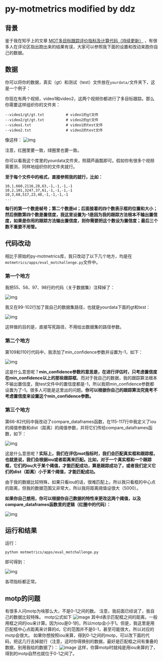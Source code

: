 # py-motmetrics modified by ddz

## 背景

鉴于我在知乎上的文章
[MOT多目标跟踪评价指标及计算代码（持续更新）](https://zhuanlan.zhihu.com/p/405983694)
，有很多人在评论区指出跑出来的结果有误，大家可以参照我下面的设置和改动来跑你自己的数据。

## 数据

你可以将你的数据，真实（gt）和测试（test）文件放在`yourdata/`文件夹下，这是一个例子：

你现在有两个视频，video1和video2，这两个视频你都进行了多目标跟踪。那么你需要这样组织你的文件夹：
```
--video1/gt/gt.txt          # video1的gt文件
--video2/gt/gt.txt          # video2的gt文件
--video1.txt                # video1的test文件
--video2.txt                # video2的test文件
```
像这样：
![img](imgs/1.png)

注意，红圈里要一致，绿圈里也要一致。

你可以看我这个库里的yourdata文件夹，照葫芦画瓢即可。假如你有很多个视频需要测，同样地组织你的文件夹就行。

**至于每个文件中的格式，直接参照我的就行，比如：**
```
10,1,660,2116,28,63,-1,-1,-1,-1
10,2,101,3247,37,61,-1,-1,-1,-1
10,3,68,517,23,40,-1,-1,-1,-1
...
```
**每行的第一个数是帧号；第二个数是id；后面接着的四个数表示框的位置和大小；然后倒数第四个数是置信度，我这里设置为-1是因为我的跟踪方法根本不输出置信度，如果是你用的跟踪方法输出置信度，则你需要把这个数设为置信度；最后三个数不重要不用管。**
## 代码改动

相比于原始的py-motmetrics库，我只改动了以下几个地方，均是在`motmetrics/apps/eval_motchallenge.py`文件中。

### 第一个地方
我把55、56、97、98行的代码（关于数据集）注释掉了：

![img](imgs/21.png)

我又在99-102行加了我自己的数据集路径，也就是yourdata下面的gt和test：

![img](imgs/22.png)

这样做的目的是，直接写死路径，不用给出数据集的路径参数。

### 第二个地方
第109和110行代码中，我添加了min_confidence参数并设置为-1，如下：

![img](imgs/23.png)

这是什么意思呢？**min_confidence参数的意思是，在进行评估时，只考虑置信度在min_confidence以上的那些跟踪框**。而对于我自己的数据，我的跟踪算法根本不输出置信度，我test文件中的置信度都是-1，所以我把min_confidence参数都设置为了-1。很多人可能是这里出的问题。**你可以根据你自己的跟踪算法究竟考不考虑置信度来设置这个min_confidence参数。**

### 第三个地方
第66-82代码中我改动了compare_dataframes函数，在115-117行中我定义了iou的阈值参数和dist（距离）的阈值参数，并将它们传给compare_dataframes函数，如下：

![img](imgs/24.png)

这是什么意思呢？**实际上，我们在评估mot指标时，我们会匹配真实框和跟踪框，也就是说，我们会根据iou或者距离来匹配。比如，对于一个真实框和一个跟踪框，它们的iou大于某个阈值，才能匹配成功，算是跟踪成功了，或者我们定义它们的dist（距离）小于某个阈值，才能匹配成功。**

由于我的数据比较特殊，如果只看iou的话，很难匹配上。所以我只看框的中心点的距离，但我的数据范围又非常大，所以我将距离阈值设很大（5000）。

**如果你自己想用，你可以根据你自己数据的特性来更改这两个阈值，以及compare_dataframes函数里的逻辑（红圈中的代码）：**

![img](imgs/25.png)

## 运行和结果

运行：
```
python motmetrics/apps/eval_motchallenge.py
```
即可得到：

![img](imgs/3.png)

各项指标都正常。

## motp的问题

有很多人问motp为啥那么大，不是0-1之间的数。
注意，我前面已经说了，我自己的数据比较特殊。
motp公式如下
![image](https://github.com/ddz16/py-motmetrics/assets/45875562/edbc8af9-f0e6-4ab8-8de5-1d549e19fcf2)
其中d表示匹配框之间的距离，一般用框之间的iou来计算。因为iou是0-1的，所以motp会小于1。但是，我这里是用匹配框中心点距离来计算的d，它的范围并不是0-1，甚至可能很大，所以对应的motp会很大。
如果你想按照iou来算，得到0-1之间的motp，可以改下面的代码，把这几行去掉就行（注意，这时你得换别的数据，最好是匹配框之间有重叠的数据，别用我给的数据了）：
![image](https://github.com/ddz16/py-motmetrics/assets/45875562/174dbffa-325f-4b69-9fb1-4d4a19a13bdf)
这样，你算motp时就纯是用iou来算的了，得到的motp自然也就位于0-1之间了。
